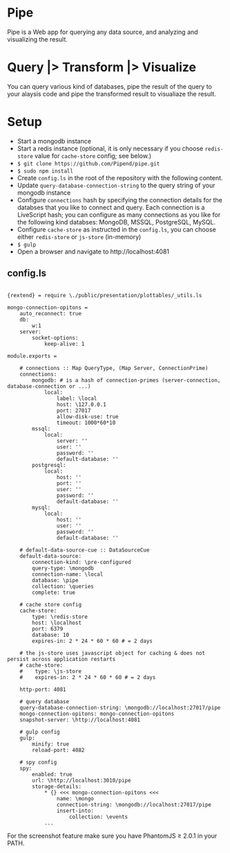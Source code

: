 # Pipe

Pipe is a Web app for querying any data source, and analyzing and visualizing the result.

# Query |> Transform |> Visualize

You can query various kind of databases, pipe the result of the query to your alaysis code and pipe the transformed result to visualiaze the result.

# Setup
* Start a mongodb instance
* Start a redis instance (optional, it is only necessary if you choose `redis-store` value for `cache-store` config; see below.)
* `$ git clone https://github.com/Pipend/pipe.git`
* `$ sudo npm install`
* Create `config.ls` in the root of the repository with the following content.
* Update `query-database-connection-string` to the query string of your mongodb instance
* Configure `connections` hash by specifying the connection details for the databses that you like to connect and query. Each connection is a LiveScript hash; you can configure as many connections as you like for the following kind  databses: MongoDB, MSSQL, PostgreSQL, MySQL.
* Configure `cache-store` as instructed in the `config.ls`, you can choose either `redis-store` or `js-store` (in-memory)
* `$ gulp`
* Open a browser and navigate to http://localhost:4081

## config.ls
```livescript

{rextend} = require \./public/presentation/plottables/_utils.ls

mongo-connection-opitons = 
    auto_reconnect: true
    db:
        w:1
    server:
        socket-options:
            keep-alive: 1

module.exports =
    
    # connections :: Map QueryType, (Map Server, ConnectionPrime)
    connections:
        mongodb: # is a hash of connection-primes (server-connection, database-connection or ...) 
            local:
                label: \local
                host: \127.0.0.1
                port: 27017            
                allow-disk-use: true
                timeout: 1000*60*10
        mssql: 
            local:
                server: ''
                user: ''
                password: ''
                default-database: ''
        postgresql:
            local:
                host: ''
                port: ''
                user: ''
                password: ''
                default-database: ''
        mysql:
            local:
                host: ''
                user: ''
                password: ''
                default-database: ''
    
    # default-data-source-cue :: DataSourceCue
    default-data-source:
        connection-kind: \pre-configured
        query-type: \mongodb
        connection-name: \local
        database: \pipe
        collection: \queries
        complete: true
    
    # cache store config
    cache-store:
        type: \redis-store
        host: \localhost
        port: 6379
        database: 10
        expires-in: 2 * 24 * 60 * 60 # = 2 days
    
    # the js-store uses javascript object for caching & does not persist across application restarts
    # cache-store:
    #    type: \js-store
    #    expires-in: 2 * 24 * 60 * 60 # = 2 days

    http-port: 4081
    
    # query database
    query-database-connection-string: \mongodb://localhost:27017/pipe
    mongo-connection-opitons: mongo-connection-opitons
    snapshot-server: \http://localhost:4081

    # gulp config
    gulp:
        minify: true        
        reload-port: 4082

    # spy config
    spy:
        enabled: true
        url: \http://localhost:3010/pipe
        storage-details:
            * {} <<< mongo-connection-opitons <<< 
                name: \mongo
                connection-string: \mongodb://localhost:27017/pipe
                insert-into:
                    collection: \events
            ...

```

For the screenshot feature make sure you have PhantomJS ≥ 2.0.1 in your PATH.
